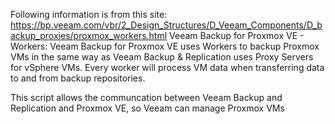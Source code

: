 Following information is from this site: https://bp.veeam.com/vbr/2_Design_Structures/D_Veeam_Components/D_backup_proxies/proxmox_workers.html
Veeam Backup for Proxmox VE - Workers:
Veeam Backup for Proxmox VE uses Workers to backup Proxmox VMs in the same way as Veeam Backup & Replication uses Proxy Servers for vSphere VMs. Every worker will process VM data when transferring data to and from backup repositories.

This script allows the communcation between Veeam Backup and Replication and Proxmox VE, so Veeam can manage Proxmox VMs
